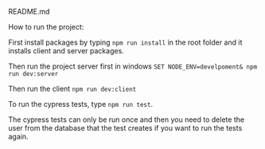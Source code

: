 README.md

How to run the project:

First install packages by typing `npm run install` in the root folder and it installs client and server packages.

Then run the project server first in windows `SET NODE_ENV=develpoment& npm run dev:server`

Then run the client `npm run dev:client`

To run the cypress tests, type `npm run test`. 

The cypress tests can only be run once and then you need to delete the user from the database that the test creates if you want to run the tests again.
